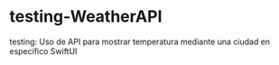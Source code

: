 # testing-WeatherAPI

testing: Uso de API para mostrar temperatura mediante una ciudad en especifico SwiftUI
